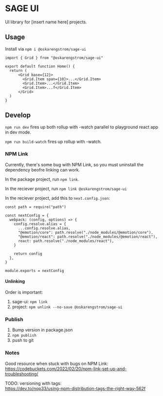 # SAGE UI

UI library for [insert name here] projects.

## Usage

Install via `npm i @oskarengstrom/sage-ui`

```
import { Grid } from "@oskarengstrom/sage-ui"

export default function Home() {
  return (
      <Grid base={12}>
        <Grid.Item span={10}>...</Grid.Item>
        <Grid.Item>...</Grid.Item>
        <Grid.Item>...f</Grid.Item>
      </Grid>
  )
}
```

## Develop

`npm run dev` fires up both rollup with -watch parallel to playground react app in dev mode.

`npm run build-watch` fires up rollup with -watch.

### NPM Link

Currently, there's some bug with NPM Link, so you must uninstall the dependency beofre linking can work.

In the package project, run `npm link`.

In the reciever project, run `npm link @oskarengstrom/sage-ui`

In the reciever project, add this to `next.config.json`:

```
const path = require("path")

const nextConfig = {
  webpack: (config, options) => {
    config.resolve.alias = {
      ...config.resolve.alias,
      "@emotion/core": path.resolve("./node_modules/@emotion/core"),
      "@emotion/react": path.resolve("./node_modules/@emotion/react"),
      react: path.resolve("./node_modules/react"),
    }

    return config
  },
}

module.exports = nextConfig
```

#### Unlinking

Order is important:

1. sage-ui: `npm link`
2. project: `npm unlink --no-save @oskarengstrom/sage-ui`

### Publish

1. Bump version in package.json
2. `npm publish`
3. push to git

### Notes

Good resource when stuck with bugs on NPM Link:  
https://codebuckets.com/2022/02/20/npm-link-set-up-and-troubleshooting/

TODO: versioning with tags:  
https://dev.to/nop33/using-npm-distribution-tags-the-right-way-562f
